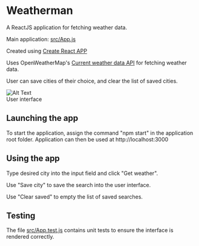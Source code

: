 # Weatherman
A ReactJS application for fetching weather data.

Main application: [src/App.js](https://github.com/matiasraisanen/weatherman/blob/master/src/App.js)

Created using [Create React APP](https://github.com/facebook/create-react-app/tree/master)

Uses OpenWeatherMap's [Current weather data API](http://api.openweathermap.org/) for fetching weather data.

User can save cities of their choice, and clear the list of saved cities.

![Alt Text](http://renki.dy.fi/varasto/weathermandemo.gif "User interface")    
User interface


## Launching the app

To start the application, assign the command "npm start" in the application root folder. Application can then be used at http://localhost:3000

## Using the app

Type desired city into the input field and click "Get weather".

Use "Save city" to save the search into the user interface.

Use "Clear saved" to empty the list of saved searches.

## Testing

The file [src/App.test.js](https://github.com/matiasraisanen/weatherman/blob/master/src/App.test.js) contains unit tests to ensure the interface is rendered correctly.
